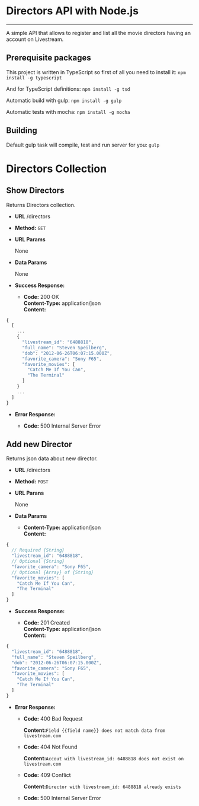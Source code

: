# Directors API with Node.js
----
A simple API that allows to register and list all the movie directors having an
account on Livestream.

**Prerequisite packages**
----

This project is written in TypeScript so first of all you need to install it:
`npm install -g typescript`

And for TypeScript definitions:
`npm install -g tsd`

Automatic build with gulp:
`npm install -g gulp`

Automatic tests with mocha:
`npm install -g mocha`

**Building**
----
Default gulp task will compile, test and run server for you:
`gulp`

# Directors Collection
**Show Directors**
----
  Returns Directors collection.

* **URL**
  /directors

* **Method:**
  `GET`

* **URL Params**

  None
  
* **Data Params**

  None
  
* **Success Response:**

  * **Code:** 200 OK <br />
    **Content-Type:** application/json <br />
    **Content:**
    
```javascript
{
  [
    ...
    {
      "livestream_id": "6488818",
      "full_name": "Steven Speilberg",
      "dob": "2012-06-26T06:07:15.000Z",
      "favorite_camera": "Sony F65",
      "favorite_movies": [
        "Catch Me If You Can",
        "The Terminal"
      ]
    }
    ...
  ]
}
```
    
* **Error Response:**

  * **Code:** 500 Internal Server Error <br />
    
**Add new Director**
----
  Returns json data about new director.
  
* **URL**
  /directors
  
* **Method:**
  `POST`
  
* **URL Parans**

  None
  
* **Data Params**
  * **Content-Type:** application/json <br />
    **Content:**

```javascript
{
  // Required {String}
  "livestream_id": "6488818",
  // Optional {String}
  "favorite_camera": "Sony F65",
  // Optional {Array} of {String}
  "favorite_movies": [ 
    "Catch Me If You Can",
    "The Terminal"
  ]
}
```
      
* **Success Response:**

  * **Code:** 201 Created <br />
    **Content-Type:** application/json <br />
    **Content:**
    
```javascript
{
  "livestream_id": "6488818",
  "full_name": "Steven Speilberg",
  "dob": "2012-06-26T06:07:15.000Z",
  "favorite_camera": "Sony F65",
  "favorite_movies": [
    "Catch Me If You Can",
    "The Terminal"
  ]
}
```
    
* **Error Response:**

  * **Code:** 400 Bad Request <br />
    
    **Content:**`Field {{field name}} does not match data from livestream.com`
    
  * **Code:** 404 Not Found <br />
    
    **Content:**`Accout with livestream_id: 6488818 does not exist on livestream.com`
    
  * **Code:** 409 Conflict <br />
    
    **Content:**`Director with livestream_id: 6488818 already exists`
    
  * **Code:** 500 Internal Server Error <br />     
     